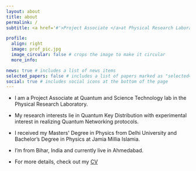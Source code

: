 ```yaml
---
layout: about
title: about
permalink: /
subtitle: <a href='#'>Project Associate </a>at Physical Research Laboratory

profile:
  align: right
  image: prof_pic.jpg
  image_circular: false # crops the image to make it circular
  more_info: 

news: true # includes a list of news items
selected_papers: false # includes a list of papers marked as "selected={true}"
social: true # includes social icons at the bottom of the page
---
```


* I am a Project Associate at Quantum and Science Technology lab in the Physical Research Laboratory.

* My research interests lie in Quantum Key Distribution with experimental interest in realizing Quantum Networking protocols.

* I received my Masters' Degree in Physics from Delhi University and Bachelor’s Degree in Physics at Jamia Millia Islamia.

* I’m from Bihar, India and currently live in Ahmedabad.

* For more details, check out my [CV](https://ssawarn.github.io/assets/pdf/2023_SIP_Shivam.pdf)
